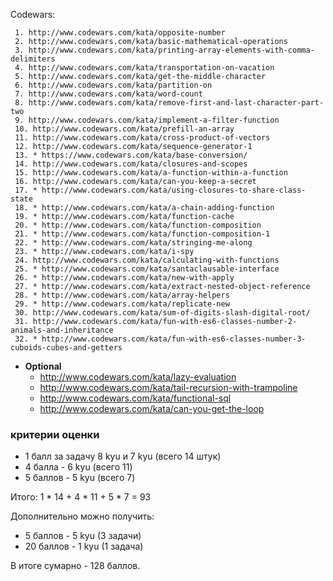 Codewars:

     1. http://www.codewars.com/kata/opposite-number
     2. http://www.codewars.com/kata/basic-mathematical-operations
     3. http://www.codewars.com/kata/printing-array-elements-with-comma-delimiters
     4. http://www.codewars.com/kata/transportation-on-vacation
     5. http://www.codewars.com/kata/get-the-middle-character
     6. http://www.codewars.com/kata/partition-on
     7. http://www.codewars.com/kata/word-count
     8. http://www.codewars.com/kata/remove-first-and-last-character-part-two
     9. http://www.codewars.com/kata/implement-a-filter-function
     10. http://www.codewars.com/kata/prefill-an-array
     11. http://www.codewars.com/kata/cross-product-of-vectors
     12. http://www.codewars.com/kata/sequence-generator-1
     13. * https://www.codewars.com/kata/base-conversion/
     14. http://www.codewars.com/kata/closures-and-scopes
     15. http://www.codewars.com/kata/a-function-within-a-function
     16. http://www.codewars.com/kata/can-you-keep-a-secret
     17. * http://www.codewars.com/kata/using-closures-to-share-class-state
     18. * http://www.codewars.com/kata/a-chain-adding-function
     19. * http://www.codewars.com/kata/function-cache
     20. * http://www.codewars.com/kata/function-composition
     21. * http://www.codewars.com/kata/function-composition-1
     22. * http://www.codewars.com/kata/stringing-me-along
     23. * http://www.codewars.com/kata/i-spy
     24. http://www.codewars.com/kata/calculating-with-functions
     25. * http://www.codewars.com/kata/santaclausable-interface
     26. * http://www.codewars.com/kata/new-with-apply
     27. * http://www.codewars.com/kata/extract-nested-object-reference
     28. * http://www.codewars.com/kata/array-helpers
     29. * http://www.codewars.com/kata/replicate-new
     30. http://www.codewars.com/kata/sum-of-digits-slash-digital-root/
     31. http://www.codewars.com/kata/fun-with-es6-classes-number-2-animals-and-inheritance
     32. * http://www.codewars.com/kata/fun-with-es6-classes-number-3-cuboids-cubes-and-getters
     
  - __Optional__
     - http://www.codewars.com/kata/lazy-evaluation
     - http://www.codewars.com/kata/tail-recursion-with-trampoline
     - http://www.codewars.com/kata/functional-sql
     - http://www.codewars.com/kata/can-you-get-the-loop
  
  ### критерии оценки
*  1 балл за задачу 8 kyu и 7 kyu (всего 14 штук)
*  4 балла - 6 kyu (всего 11)
*  5 баллов - 5 kyu (всего 7)

Итого: 1 * 14 + 4 * 11 + 5 * 7  = 93

Дополнительно можно получить:
*  5 баллов - 5 kyu (3 задачи)
*  20 баллов - 1 kyu (1 задача)

В итоге сумарно - 128 баллов. 
